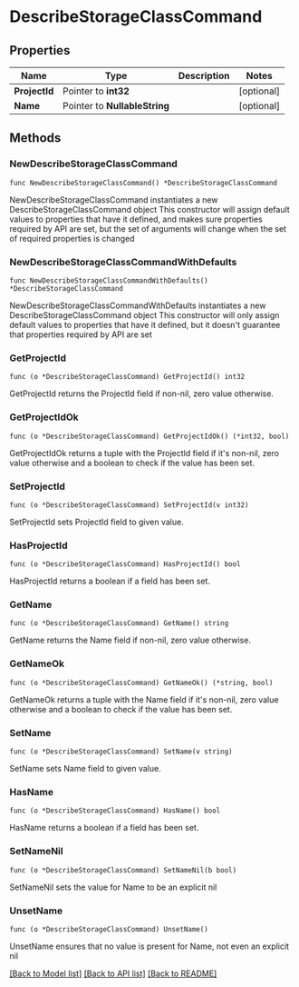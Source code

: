 # DescribeStorageClassCommand

## Properties

Name | Type | Description | Notes
------------ | ------------- | ------------- | -------------
**ProjectId** | Pointer to **int32** |  | [optional] 
**Name** | Pointer to **NullableString** |  | [optional] 

## Methods

### NewDescribeStorageClassCommand

`func NewDescribeStorageClassCommand() *DescribeStorageClassCommand`

NewDescribeStorageClassCommand instantiates a new DescribeStorageClassCommand object
This constructor will assign default values to properties that have it defined,
and makes sure properties required by API are set, but the set of arguments
will change when the set of required properties is changed

### NewDescribeStorageClassCommandWithDefaults

`func NewDescribeStorageClassCommandWithDefaults() *DescribeStorageClassCommand`

NewDescribeStorageClassCommandWithDefaults instantiates a new DescribeStorageClassCommand object
This constructor will only assign default values to properties that have it defined,
but it doesn't guarantee that properties required by API are set

### GetProjectId

`func (o *DescribeStorageClassCommand) GetProjectId() int32`

GetProjectId returns the ProjectId field if non-nil, zero value otherwise.

### GetProjectIdOk

`func (o *DescribeStorageClassCommand) GetProjectIdOk() (*int32, bool)`

GetProjectIdOk returns a tuple with the ProjectId field if it's non-nil, zero value otherwise
and a boolean to check if the value has been set.

### SetProjectId

`func (o *DescribeStorageClassCommand) SetProjectId(v int32)`

SetProjectId sets ProjectId field to given value.

### HasProjectId

`func (o *DescribeStorageClassCommand) HasProjectId() bool`

HasProjectId returns a boolean if a field has been set.

### GetName

`func (o *DescribeStorageClassCommand) GetName() string`

GetName returns the Name field if non-nil, zero value otherwise.

### GetNameOk

`func (o *DescribeStorageClassCommand) GetNameOk() (*string, bool)`

GetNameOk returns a tuple with the Name field if it's non-nil, zero value otherwise
and a boolean to check if the value has been set.

### SetName

`func (o *DescribeStorageClassCommand) SetName(v string)`

SetName sets Name field to given value.

### HasName

`func (o *DescribeStorageClassCommand) HasName() bool`

HasName returns a boolean if a field has been set.

### SetNameNil

`func (o *DescribeStorageClassCommand) SetNameNil(b bool)`

 SetNameNil sets the value for Name to be an explicit nil

### UnsetName
`func (o *DescribeStorageClassCommand) UnsetName()`

UnsetName ensures that no value is present for Name, not even an explicit nil

[[Back to Model list]](../README.md#documentation-for-models) [[Back to API list]](../README.md#documentation-for-api-endpoints) [[Back to README]](../README.md)


